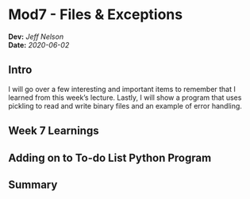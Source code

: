 # Mod7 - Files & Exceptions
**Dev:** *Jeff Nelson*  
**Date:** *2020-06-02*

## Intro  
I will go over a few interesting and important items to remember that I learned from this week’s lecture. Lastly, I will show a program that uses pickling to read and write binary files and an example of error handling. 

## Week 7 Learnings

## Adding on to To-do List Python Program

## Summary
